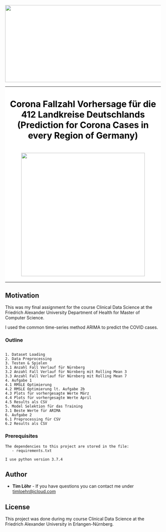 <div style="background-color:white">
  <div align="center">
    <img src="./imgs/techfak_logo.jpg" width="700" height="250">
    <hr>
    <h1 style="color:black">Corona Fallzahl Vorhersage für die 412 Landkreise Deutschlands (Prediction for Corona Cases in every Region of Germany)<h1>
    <img src="https://www.med.fau.de/wp-content/themes/FAU-Medfak/img/logos/logo-med-240x65.gif" width="400">
  </div>
  <hr>
</div>

## Motivation

This was my final assignment for the course Clinical Data Science at the Friedrich Alexander University Department of Health for Master of Computer Science.

I used the common time-series method ARIMA to predict the COVID cases.

### Outline

```

1. Dataset Loading
2. Data Preprocessing
3. Testen & Spielen
3.1 Anzahl Fall Verlauf für Nürnberg
3.2 Anzahl Fall Verlauf für Nürnberg mit Rolling Mean 3
3.3 Anzahl Fall Verlauf für Nürnberg mit Rolling Mean 7
4. Aufgabe 1
4.1 RMSLE Optimierung
4.2 RMSLE Optimierung lt. Aufgabe 2b
4.3 Plots für vorhergesagte Werte März
4.4 Plots für vorhergesagte Werte April
4.5 Results als CSV
5. Model Selektion für das Training
3.1 Beste Werte für ARIMA
6. Aufgabe 2
6.1 Preprocessing für CSV
6.2 Results als CSV            

```

### Prerequisites

```
The dependencies to this project are stored in the file:
   - requirements.txt

I use python version 3.7.4
```

## Author

* **Tim Löhr** - If you have questions you can contact me under timloehr@icloud.com

## License

This project was done during my course Clinical Data Science at the Friedrich Alexander University in Erlangen-Nürnberg.
